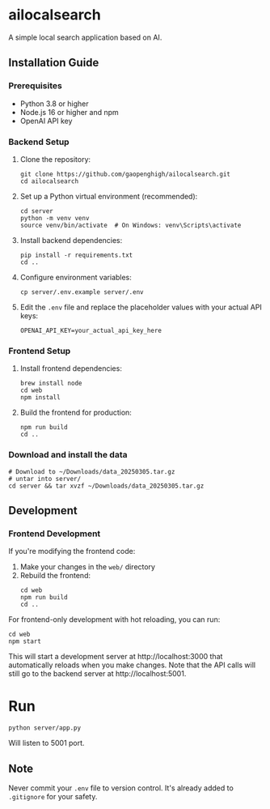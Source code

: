 # ailocalsearch
A simple local search application based on AI.

## Installation Guide

### Prerequisites

- Python 3.8 or higher
- Node.js 16 or higher and npm
- OpenAI API key

### Backend Setup

1. Clone the repository:
   ```
   git clone https://github.com/gaopenghigh/ailocalsearch.git
   cd ailocalsearch
   ```

2. Set up a Python virtual environment (recommended):
   ```
   cd server
   python -m venv venv
   source venv/bin/activate  # On Windows: venv\Scripts\activate
   ```

3. Install backend dependencies:
   ```
   pip install -r requirements.txt
   cd ..
   ```

4. Configure environment variables:
   ```
   cp server/.env.example server/.env
   ```

5. Edit the `.env` file and replace the placeholder values with your actual API keys:
   ```
   OPENAI_API_KEY=your_actual_api_key_here
   ```

### Frontend Setup

1. Install frontend dependencies:
   ```
   brew install node
   cd web
   npm install
   ```

2. Build the frontend for production:
   ```
   npm run build
   cd ..
   ```

### Download and install the data

```
# Download to ~/Downloads/data_20250305.tar.gz
# untar into server/
cd server && tar xvzf ~/Downloads/data_20250305.tar.gz
``` 

## Development

### Frontend Development

If you're modifying the frontend code:

1. Make your changes in the `web/` directory
2. Rebuild the frontend:
   ```
   cd web
   npm run build
   cd ..
   ```

For frontend-only development with hot reloading, you can run:
```
cd web
npm start
```
This will start a development server at http://localhost:3000 that automatically reloads when you make changes. Note that the API calls will still go to the backend server at http://localhost:5001.

# Run

```
python server/app.py
```
Will listen to 5001 port.

## Note

Never commit your `.env` file to version control. It's already added to `.gitignore` for your safety.
